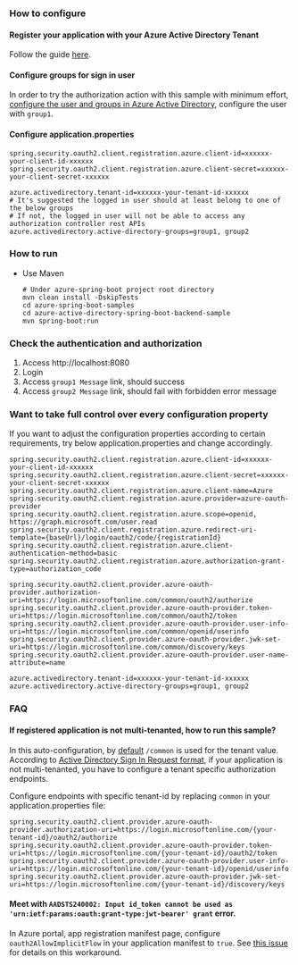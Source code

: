 ### How to configure

#### Register your application with your Azure Active Directory Tenant

Follow the guide [here](https://docs.microsoft.com/en-us/azure/active-directory/develop/active-directory-protocols-oauth-code#register-your-application-with-your-ad-tenant).

#### Configure groups for sign in user

In order to try the authorization action with this sample with minimum effort, [configure the user and groups in Azure Active Directory](https://docs.microsoft.com/en-us/azure/active-directory/active-directory-groups-create-azure-portal), configure the user with `group1`. 


#### Configure application.properties

```properties
spring.security.oauth2.client.registration.azure.client-id=xxxxxx-your-client-id-xxxxxx
spring.security.oauth2.client.registration.azure.client-secret=xxxxxx-your-client-secret-xxxxxx

azure.activedirectory.tenant-id=xxxxxx-your-tenant-id-xxxxxx
# It's suggested the logged in user should at least belong to one of the below groups
# If not, the logged in user will not be able to access any authorization controller rest APIs
azure.activedirectory.active-directory-groups=group1, group2
```

### How to run

   - Use Maven 

     ```
     # Under azure-spring-boot project root directory
     mvn clean install -DskipTests
     cd azure-spring-boot-samples
     cd azure-active-directory-spring-boot-backend-sample
     mvn spring-boot:run
     ```

### Check the authentication and authorization
	
1. Access http://localhost:8080
2. Login
3. Access `group1 Message` link, should success
4. Access `group2 Message` link, should fail with forbidden error message


### Want to take full control over every configuration property

If you want to adjust the configuration properties according to certain requirements, try below application.properties and change accordingly.

```properties
spring.security.oauth2.client.registration.azure.client-id=xxxxxx-your-client-id-xxxxxx
spring.security.oauth2.client.registration.azure.client-secret=xxxxxx-your-client-secret-xxxxxx
spring.security.oauth2.client.registration.azure.client-name=Azure
spring.security.oauth2.client.registration.azure.provider=azure-oauth-provider
spring.security.oauth2.client.registration.azure.scope=openid, https://graph.microsoft.com/user.read
spring.security.oauth2.client.registration.azure.redirect-uri-template={baseUrl}/login/oauth2/code/{registrationId}
spring.security.oauth2.client.registration.azure.client-authentication-method=basic
spring.security.oauth2.client.registration.azure.authorization-grant-type=authorization_code

spring.security.oauth2.client.provider.azure-oauth-provider.authorization-uri=https://login.microsoftonline.com/common/oauth2/authorize
spring.security.oauth2.client.provider.azure-oauth-provider.token-uri=https://login.microsoftonline.com/common/oauth2/token
spring.security.oauth2.client.provider.azure-oauth-provider.user-info-uri=https://login.microsoftonline.com/common/openid/userinfo
spring.security.oauth2.client.provider.azure-oauth-provider.jwk-set-uri=https://login.microsoftonline.com/common/discovery/keys
spring.security.oauth2.client.provider.azure-oauth-provider.user-name-attribute=name

azure.activedirectory.tenant-id=xxxxxx-your-tenant-id-xxxxxx
azure.activedirectory.active-directory-groups=group1, group2
```

### FAQ

#### If registered application is not multi-tenanted, how to run this sample?
In this auto-configuration, by [default](https://github.com/Microsoft/azure-spring-boot/blob/master/azure-spring-boot/src/main/resources/aad-oauth2-common.properties#L1-L4) `/common` is used for the tenant value. According to [Active Directory Sign In Request format](https://docs.microsoft.com/en-us/azure/active-directory/develop/active-directory-protocols-openid-connect-code#send-the-sign-in-request), if your application is not multi-tenanted, you have to configure a tenant specific authorization endpoints.

Configure endpoints with specific tenant-id by replacing `common` in your application.properties file:
```properties
spring.security.oauth2.client.provider.azure-oauth-provider.authorization-uri=https://login.microsoftonline.com/{your-tenant-id}/oauth2/authorize
spring.security.oauth2.client.provider.azure-oauth-provider.token-uri=https://login.microsoftonline.com/{your-tenant-id}/oauth2/token
spring.security.oauth2.client.provider.azure-oauth-provider.user-info-uri=https://login.microsoftonline.com/{your-tenant-id}/openid/userinfo
spring.security.oauth2.client.provider.azure-oauth-provider.jwk-set-uri=https://login.microsoftonline.com/{your-tenant-id}/discovery/keys
```

#### Meet with `AADSTS240002: Input id_token cannot be used as 'urn:ietf:params:oauth:grant-type:jwt-bearer' grant` error.
In Azure portal, app registration manifest page, configure `oauth2AllowImplicitFlow` in your application manifest to `true`. See [this issue](https://github.com/MicrosoftDocs/azure-docs/issues/8121#issuecomment-387090099) for details on this workaround.
